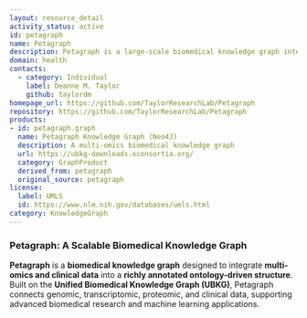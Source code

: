 ```yaml
---
layout: resource_detail
activity_status: active
id: petagraph
name: Petagraph
description: Petagraph is a large-scale biomedical knowledge graph integrating multi-omics and clinical data, built on the Unified Biomedical Knowledge Graph (UBKG). Petagraph connects genomic, transcriptomic, proteomic, and clinical data, supporting advanced biomedical research and machine learning applications.
domain: health
contacts:
  - category: Individual
    label: Deanne M. Taylor
    github: taylordm
homepage_url: https://github.com/TaylorResearchLab/Petagraph
repository: https://github.com/TaylorResearchLab/Petagraph
products:
- id: petagraph.graph
  name: Petagraph Knowledge Graph (Neo4J)
  description: A multi-omics biomedical knowledge graph
  url: https://ubkg-downloads.xconsortia.org/
  category: GraphProduct
  derived_from: petagraph
  original_source: petagraph
license:
  label: UMLS
  id: https://www.nlm.nih.gov/databases/umls.html
category: KnowledgeGraph
---
```


### Petagraph: A Scalable Biomedical Knowledge Graph

**Petagraph** is a **biomedical knowledge graph** designed to integrate **multi-omics and clinical data** into a **richly annotated ontology-driven structure**. Built on the **Unified Biomedical Knowledge Graph (UBKG)**, Petagraph connects genomic, transcriptomic, proteomic, and clinical data, supporting advanced biomedical research and machine learning applications.
